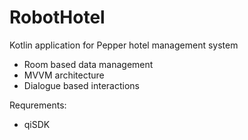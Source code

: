 # RobotHotel
Kotlin application for Pepper hotel management system

 - Room based data management
 - MVVM architecture
 - Dialogue based interactions
  
Requrements:
 - qiSDK
